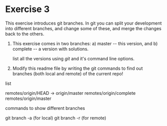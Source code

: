 # Exercise 3

This exercise introduces git branches.  In git you can split your
development into different branches, and change some of these, and
merge the changes back to the others.

1. This exercise comes in two branches: a) master -- this version, and
   b) complete -- a version with solutions.
   
   list all the versions using _git_ and it's command line options.

2. Modify this readme file by writing the git commands to find out
   branches (both local and remote) of the current repo!


list

remotes/origin/HEAD -> origin/master
remotes/origin/complete
remotes/origin/master

commands to show different branches

git branch -a (for local)
git branch -r (for remote)

